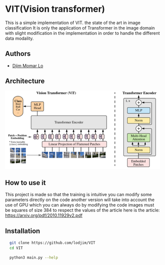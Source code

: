 
# VIT(Vision transformer)

This is a simple implementation of VIT.
  the state of the art in image classification
It is only the application of Transformer in the image domain with slight modification in the implementation in order to handle the different data modality.

## Authors

- [Djim Momar Lo](https://www.github.com/lodjim)


## Architecture

![Alt Text](1_l37va2Mu8Snx6LLb13430A.png)


## How to use it

This project is made so that the training is intuitive you can modify some parameters directly on the code another version will take into account the use of GPU which you can always do by modifying the code
images must be squares of size 384
to respect the values of the article
here is the article: https://arxiv.org/pdf/2010.11929v2.pdf


## Installation



```bash
  git clone https://github.com/lodjim/VIT
  cd VIT
```

```bash
  python3 main.py --help
   
```
    
